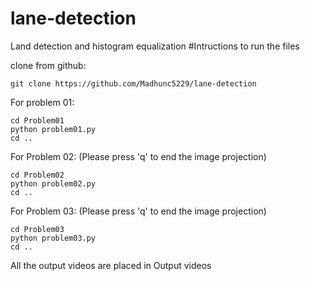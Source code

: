 # lane-detection
Land detection and histogram equalization
#Intructions to run the files  
 
clone from github:

`git clone https://github.com/Madhunc5229/lane-detection`  

For problem 01:  

`cd Problem01  `  
`python problem01.py  `  
`cd ..  `  

For Problem 02: (Please press 'q' to end the image projection)  

`cd Problem02 `   
`python problem02.py  `  
`cd ..  `  

For Problem 03: (Please press 'q' to end the image projection)  

`cd Problem03 `   
`python problem03.py `   
`cd ..  `  


All the output videos are placed in Output videos  
